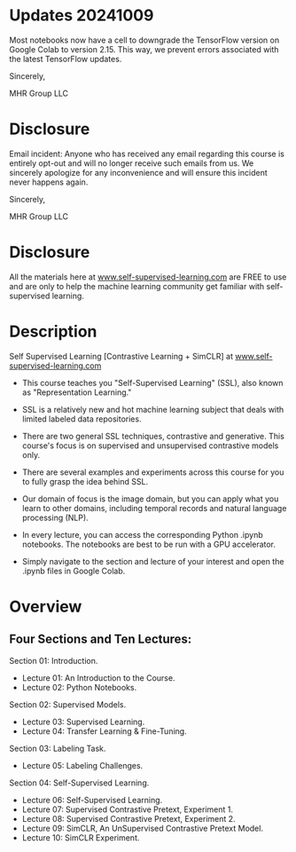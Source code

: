 # Updates 20241009

Most notebooks now have a cell to downgrade the TensorFlow version on Google Colab to version 2.15. This way, we prevent errors associated with the latest TensorFlow updates. 

Sincerely,

MHR Group LLC

# Disclosure

Email incident: Anyone who has received any email regarding this course is entirely opt-out and will no longer receive such emails from us. We sincerely apologize for any inconvenience and will ensure this incident never happens again. 

Sincerely,

MHR Group LLC

# Disclosure

All the materials here at www.self-supervised-learning.com are FREE to use and are only to help the machine learning community get familiar with self-supervised learning.

# Description
Self Supervised Learning [Contrastive Learning + SimCLR] at www.self-supervised-learning.com

* This course teaches you "Self-Supervised Learning" (SSL), also known as "Representation Learning." 

* SSL is a relatively new and hot machine learning subject that deals with limited labeled data repositories. 

* There are two general SSL techniques, contrastive and generative. This course's focus is on supervised and unsupervised contrastive models only. 

* There are several examples and experiments across this course for you to fully grasp the idea behind SSL. 

* Our domain of focus is the image domain, but you can apply what you learn to other domains, including temporal records and natural language processing (NLP).

* In every lecture, you can access the corresponding Python .ipynb notebooks. The notebooks are best to be run with a GPU accelerator.

* Simply navigate to the section and lecture of your interest and open the .ipynb files in Google Colab.

# Overview

## Four Sections and Ten Lectures:

Section 01: Introduction.

* Lecture 01: An Introduction to the Course.
* Lecture 02: Python Notebooks.

Section 02: Supervised Models.

* Lecture 03: Supervised Learning.
* Lecture 04: Transfer Learning & Fine-Tuning.

Section 03: Labeling Task.

* Lecture 05: Labeling Challenges.

Section 04: Self-Supervised Learning.

* Lecture 06: Self-Supervised Learning.
* Lecture 07: Supervised Contrastive Pretext, Experiment 1.
* Lecture 08: Supervised Contrastive Pretext, Experiment 2.
* Lecture 09: SimCLR, An UnSupervised Contrastive Pretext Model.
* Lecture 10: SimCLR Experiment.
